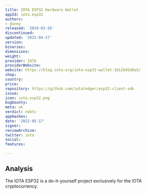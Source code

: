 ```yaml
---
title: IOTA ESP32 Hardware Wallet
appId: iota.esp32
authors:
- danny
released: '2019-02-26'
discontinued: 
updated: '2022-04-27'
version: 
binaries: 
dimensions: 
weight: 
provider: IOTA
providerWebsite: 
website: https://blog.iota.org/iota-esp32-wallet-1b12b45d8a5/
shop: 
country: 
price: 
repository: https://github.com/iotaledger/esp32-client-sdk
issue: 
icon: iota.esp32.png
bugbounty: 
meta: ok
verdict: nobtc
appHashes: 
date: '2022-05-17'
signer: 
reviewArchive: 
twitter: iota
social: 
features: 

---
```


## Analysis 

The IOTA ESP32 is a do-it-yourself project exclusively for the IOTA cryptocurrency.